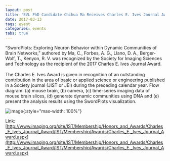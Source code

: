```yaml
---
layout: post
title: 'EVL PhD Candidate Chihua Ma Receives Charles E. Ives Journal Award'
date: 2017-03-13
tags: event
categories: events
tabs: true
---
```


&ldquo;SwordPlots: Exploring Neuron Behavior within Dynamic Communities of Brain Networks,&rdquo; authored by Ma, C., Forbes, A. G., Llano, D. A., Berger-Wolf, T., Kenyon, R. V. was recognized by the Society for Imaging Sciences and Technology as the recipient of the 2017 Charles E. Ives Journal Award.<br><br>
The Charles E. Ives Award is given in recognition of an outstanding contribution in the area of basic or applied science or engineering published in a Society journal (JIST or JEI) during the preceding calendar year.
Flow diagram: (a) mouse brain, (b) camera, (c) time-series imaging data of mouse brain slices, (d) generate dynamic communities using DNA and (e) present the analysis results using the SwordPlots visualization.

![image](https://www.evl.uic.edu/output/originals/charleseivesaward.png-srcw.jpg){:style="max-width: 100%"}


Link: [http://www.imaging.org/site/IST/Membership/Honors_and_Awards/Charles_E_Ives_Journal_Award/IST/Membership/Awards/Charles_E._Ives_Journal_Award.aspx](http://www.imaging.org/site/IST/Membership/Honors_and_Awards/Charles_E_Ives_Journal_Award/IST/Membership/Awards/Charles_E._Ives_Journal_Award.aspx)
